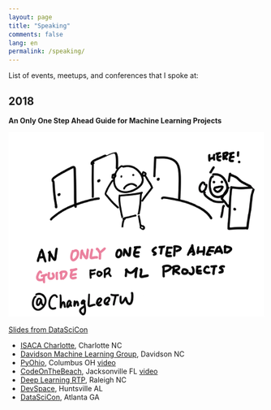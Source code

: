 ```yaml
---
layout: page
title: "Speaking"
comments: false
lang: en
permalink: /speaking/
---
```


List of events, meetups, and conferences that I spoke at:

## 2018

**An Only One Step Ahead Guide for Machine Learning Projects**

![ml-projects](/figure/source/speaking/2018-ml-projects.png)

[Slides from DataSciCon](https://drive.google.com/open?id=1K6Zz5PYWAlJzLAc0Ft3ooKP5iOf6F50x)

* [ISACA Charlotte](http://www.isaca.org/chapters3/Charlotte/Pages/default.aspx), Charlotte NC
* [Davidson Machine Learning Group](https://www.meetup.com/Davidson-Machine-Learning-Meetup/), Davidson NC
* [PyOhio](https://www.pyohio.org/2018/), Columbus OH [video](https://youtu.be/7D8unG3XMzU)
* [CodeOnTheBeach](https://www.codeonthebeach.com/), Jacksonville FL [video](https://youtu.be/drv64KtC_xw)
* [Deep Learning RTP](https://www.meetup.com/Deep-Learning-RTP/), Raleigh NC
* [DevSpace](https://www.devspaceconf.com/), Huntsville AL
* [DataSciCon](http://datascicon.tech/), Atlanta GA

